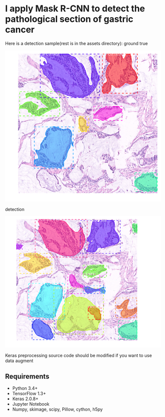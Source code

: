 # I apply Mask R-CNN to detect the pathological section of gastric cancer
Here is a detection sample(rest is in the assets directory):
ground true

![o1](assets/o1.png) 

detection

![1](assets/1.png)

Keras preprocessing source code should be modified if you want to use data augment


## Requirements
* Python 3.4+
* TensorFlow 1.3+
* Keras 2.0.8+
* Jupyter Notebook
* Numpy, skimage, scipy, Pillow, cython, h5py
